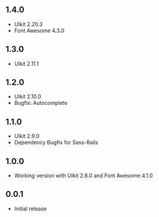 ## 1.4.0
- UIkit 2.20.3
- Font Awesome 4.3.0

## 1.3.0
- UIkit 2.11.1

## 1.2.0
- UIkit 2.10.0
- Bugfix: Autocomplete

## 1.1.0
- UIkit 2.9.0
- Dependency Bugfix for Sass-Rails

## 1.0.0
- Working version with UIkit 2.8.0 and Font Awesome 4.1.0

## 0.0.1
- Initial release
